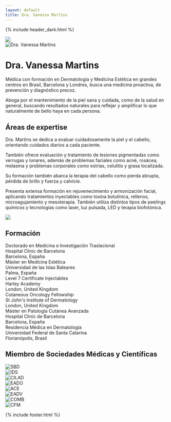 ```yaml
---
layout: default
title: Dra. Vanessa Martins
---
```


{% include header_dark.html %}

<div class="bg-black text-white mb-12 pt-12 lg:pt-0 lg:mb-24 relative">
  <div class="absolute h-full w-full overflow-hidden hidden xl:block">
    <div class="absolute right-0 bottom-0 bg-graphic">
      <img src="/assets/images/dermabile-logo-alt.svg" class="w-1280">
    </div>
  </div>
  <div class="lg:mx-auto lg:max-w-screen-2xl lg:grid lg:grid-cols-2 lg:grid-flow-col-dense lg:gap-12 xl:gap-16 lg:items-start">
    <div class="max-w-xl mx-auto lg:-mb-24 lg:max-w-none">
      <img src="/assets/images/vanessa.jpg" alt="Dra. Vanessa Martins">
    </div>
    <div class="px-8 pb-12 md:px-12 lg:pl-0 mt-12 lg:mt-0 h-full">
      <div class="lg:mt-12 lg:relative lg:h-full">
        <h1 class="text-4xl tracking-tight mb-4 sm:text-5xl md:text-6xl lg:text-4xl xl:text-6xl font-quincy xl:max-w-sm">
          Dra. Vanessa Martins
        </h1>
        <div class="lg:my-8 prose prose-lg xl:prose-xl antialiased lg:max-w-sm text-white">
          <p>
            Médica con formación en Dermatología y Medicina Estética en grandes
            centros en Brasil, Barcelona y Londres, busca una medicina
            proactiva, de prevención y diagnóstico precoz. 
          </p>
          <p>
            Aboga por el mantenimiento de la piel sana y cuidada, como de la
            salud en general, buscando resultados naturales para reflejar y
            amplificar lo que naturalmente de bello haya en cada persona.
          </p>
        </div>
      </div>
    </div>
  </div>
</div>

<div class="bg-white max-w-7xl mx-auto px-8 md:px-12">
  <h2 class="text-4xl font-semibold font-quincy text-gray-900 mt-12 lg:mt-32 xl:mt-44 mb-12">
    Áreas de expertise
  </h2>
  <div class="lg:grid lg:grid-cols-2 lg:gap-10">
    <div class="prose prose-lg xl:prose-xl antialiased">
      <p>
        Dra. Martins se dedica a evaluar cuidadosamente la piel y el cabello,
        orientando cuidados diarios a cada paciente.
      </p>
      <p>
        También ofrece evaluación y tratamiento de lesiones pigmentadas como
        verrugas y lunares, además de problemas faciales como acné, rosácea,
        melasma y problemas corporales como estrías, celulitis y grasa
        localizada.
      </p>
    </div>
    <div class="prose prose-lg xl:prose-xl antialiased">
      <p>
        Su formación también abarca la terapia del cabello como pierda abrupta,
        pérdida de brillo y fuerza y calvicie.
      </p>
      <p>
        Presenta extensa formación en rejuvenecimiento y armonización facial,
        aplicando tratamientos inyectables como toxina botulínica, rellenos,
        microagujamiento y mesoterapia. También utiliza distintos tipos de
        peelings químicos y tecnologías como laser, luz pulsada, LED y terapia
        biofotónica.
      </p>
    </div>
  </div>
</div>

<div class="max-w-lg mx-auto my-20 text-gray-500">
  <img src="/assets/images/divider.svg">
</div>

<div class="bg-white max-w-7xl mx-auto px-8 mb-12 xl:mb-24 md:px-12">
  <h2 class="text-4xl font-semibold font-quincy text-gray-900 mt-12 mb-12">
    Formación
  </h2>
  <div class="lg:grid lg:grid-cols-2 lg:gap-10">
    <div class="prose prose-lg xl:prose-xl antialiased space-y-8">
      <div>
        <div>Doctorado en Medicina e Investigación Traslacional</div>
        <div class="text-base font-bold text-rose my-2">Hospital Clinic de Barcelona</div>
        <div class="text-base text-gray-500">Barcelona, España</div>
      </div>
      <div>
        <div>Máster en Medicina Estética</div>
        <div class="text-base font-bold text-rose my-2">Universidad de las Islas Baleares</div>
        <div class="text-base text-gray-500">Palma, España</div>
      </div>
      <div>
        <div>Level 7 Certificate Injectables</div>
        <div class="text-base font-bold text-rose my-2">Harley Academy</div>
        <div class="text-base text-gray-500">London, United Kingdom</div>
      </div>
    </div>
    <div class="prose prose-lg xl:prose-xl antialiased space-y-8 mt-8 lg:mt-0">
      <div>
        <div>Cutaneous Oncology Fellowship</div>
        <div class="text-base font-bold text-rose my-2">St John's Institute of Dermatology</div>
        <div class="text-base text-gray-500">London, United Kingdom</div>
      </div>
      <div>
        <div>Máster en Patología Cutánea Avanzada</div>
        <div class="text-base font-bold text-rose my-2">Hospital Clinic de Barcelona</div>
        <div class="text-base text-gray-500">Barcelona, España</div>
      </div>
      <div>
        <div>Residencia Médica en Dermatología</div>
        <div class="text-base font-bold text-rose my-2">Universidad Federal de Santa Catarina</div>
        <div class="text-base text-gray-500">Florianópolis, Brasil</div>
      </div>
    </div>
  </div>
</div>

<div class="bg-white max-w-7xl mx-auto px-8 mb-12 xl:mb-24 md:px-12">
  <h2 class="text-4xl font-semibold font-quincy text-gray-900 mt-12 mb-12">
    Miembro de Sociedades Médicas y Científicas
  </h2>
  <div class="grid md:grid-cols-2 lg:grid-cols-4 md:-ml-20 lg:-ml-8 xl:-ml-20">
    <div class="flex justify-center">
      <img class="h-64" src="/assets/images/logos/sbd.jpg" alt="SBD">
    </div>
    <div class="flex justify-center">
      <img class="h-64" src="/assets/images/logos/ids.jpg" alt="IDS">
    </div>
    <div class="flex justify-center">
      <img class="h-64" src="/assets/images/logos/cilad.jpg" alt="CILAD">
    </div>
    <div class="flex justify-center">
      <img class="h-64" src="/assets/images/logos/eado.jpg" alt="EADO">
    </div>
    <div class="flex justify-center">
      <img class="h-64" src="/assets/images/logos/ace.jpg" alt="ACE">
    </div>
    <div class="flex justify-center">
      <img class="h-64" src="/assets/images/logos/eadv.jpg" alt="EADV">
    </div>
    <div class="flex justify-center">
      <img class="h-64" src="/assets/images/logos/comb.jpg" alt="COMB">
    </div>
    <div class="flex justify-center">
      <img class="h-64" src="/assets/images/logos/cfm.jpg" alt="CFM">
    </div>
  </div>
</div>

{% include footer.html %}

